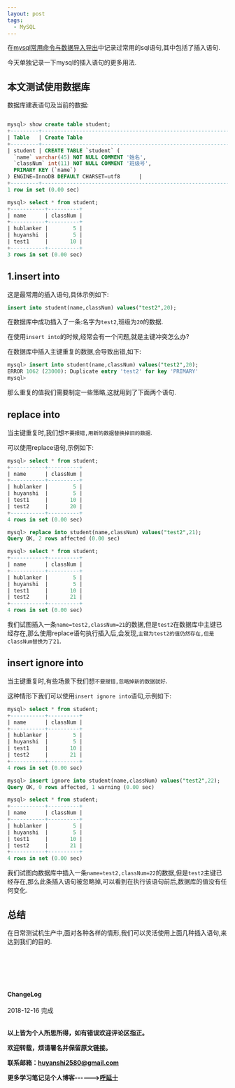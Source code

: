 ```yaml
---
layout: post
tags:
  - MySQL
---
```


在<a href="{{ site.baseurl }}/mysql/2018/09/02/mysql-常用命令记录与数据导入导出/">mysql常用命令与数据导入导出</a>中记录过常用的sql语句,其中包括了插入语句.

今天单独记录一下mysql的插入语句的更多用法.

## 本文测试使用数据库
数据库建表语句及当前的数据:
```sql

mysql> show create table student;
+---------+-----------------------------------------------------------------------------------------------------------------------------------------------------------------------------------------+
| Table   | Create Table                                                                                                                                                                            |
+---------+-----------------------------------------------------------------------------------------------------------------------------------------------------------------------------------------+
| student | CREATE TABLE `student` (
  `name` varchar(45) NOT NULL COMMENT '姓名',
  `classNum` int(11) NOT NULL COMMENT '班级号',
  PRIMARY KEY (`name`)
) ENGINE=InnoDB DEFAULT CHARSET=utf8      |
+---------+-----------------------------------------------------------------------------------------------------------------------------------------------------------------------------------------+
1 row in set (0.00 sec)

mysql> select * from student;
+-----------+----------+
| name      | classNum |
+-----------+----------+
| hublanker |        5 |
| huyanshi  |        5 |
| test1     |       10 |
+-----------+----------+
3 rows in set (0.00 sec)
```

## 1.insert into

这是最常用的插入语句,具体示例如下:

```SQL
insert into student(name,classNum) values("test2",20);
```

在数据库中成功插入了一条:名字为`test2`,班级为`20`的数据.


在使用`insert into`的时候,经常会有一个问题,就是主键冲突怎么办?

在数据库中插入主键重复的数据,会导致出错,如下:
```sql
mysql> insert into student(name,classNum) values("test2",20);
ERROR 1062 (23000): Duplicate entry 'test2' for key 'PRIMARY'
mysql>
```

那么重复的值我们需要制定一些策略,这就用到了下面两个语句.

## replace into

当主键重复时,我们想`不要报错,用新的数据替换掉旧的数据`.

可以使用replace语句,示例如下:

```SQL
mysql> select * from student;
+-----------+----------+
| name      | classNum |
+-----------+----------+
| hublanker |        5 |
| huyanshi  |        5 |
| test1     |       10 |
| test2     |       20 |
+-----------+----------+
4 rows in set (0.00 sec)

mysql> replace into student(name,classNum) values("test2",21);
Query OK, 2 rows affected (0.00 sec)

mysql> select * from student;
+-----------+----------+
| name      | classNum |
+-----------+----------+
| hublanker |        5 |
| huyanshi  |        5 |
| test1     |       10 |
| test2     |       21 |
+-----------+----------+
4 rows in set (0.00 sec)
```

我们试图插入一条`name=test2,classNum=21`的数据,但是`test2`在数据库中主键已经存在,那么使用replace语句执行插入后,会发现,`主键为test2的值仍然存在,但是classNum替换为了21`.

## insert ignore into

当主键重复时,有些场景下我们想`不要报错,忽略掉新的数据就好`.

这种情形下我们可以使用`insert ignore into`语句,示例如下:

```SQL
mysql> select * from student;
+-----------+----------+
| name      | classNum |
+-----------+----------+
| hublanker |        5 |
| huyanshi  |        5 |
| test1     |       10 |
| test2     |       21 |
+-----------+----------+
4 rows in set (0.00 sec)

mysql> insert ignore into student(name,classNum) values("test2",22);
Query OK, 0 rows affected, 1 warning (0.00 sec)

mysql> select * from student;
+-----------+----------+
| name      | classNum |
+-----------+----------+
| hublanker |        5 |
| huyanshi  |        5 |
| test1     |       10 |
| test2     |       21 |
+-----------+----------+
4 rows in set (0.00 sec)
```

我们试图向数据库中插入一条`name=test2,classNum=22`的数据,但是`test2`主键已经存在,那么此条插入语句被忽略掉,可以看到在执行该语句前后,数据库的值没有任何变化.


## 总结

在日常测试机生产中,面对各种各样的情形,我们可以灵活使用上面几种插入语句,来达到我们的目的.



<br>
<br>
<br>
<br>
<h4>ChangeLog</h4>
2018-12-16 完成
<br>
<br>

**以上皆为个人所思所得，如有错误欢迎评论区指正。**

**欢迎转载，烦请署名并保留原文链接。**

**联系邮箱：huyanshi2580@gmail.com**

**更多学习笔记见个人博客------><a href="{{ site.baseurl }}/">呼延十</a>**
